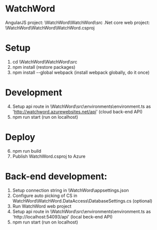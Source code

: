 # WatchWord

AngularJS project: \WatchWord\WatchWord\src
.Net core web project: \WatchWord\WatchWord\WatchWord.csproj

# Setup

01. cd \WatchWord\WatchWord\src
02. npm install (restore packages)
03. npm install --global webpack  (install webpack globally, do it once)

# Development

04. Setup api route in \WatchWord\src\environments\environment.ts as 'http://watchword.azurewebsites.net/api' (cloud back-end API)
05. npm run start (run on localhost)

# Deploy

06. npm run build
07. Publish WatchWord.csproj to Azure

# Back-end development:

01. Setup connection string in \WatchWord\appsettings.json
02. Configure auto picking of CS in WatchWord\WatchWord.DataAccess\DatabaseSettings.cs (optional)
03. Run WatchWord web project
04. Setup api route in \WatchWord\src\environments\environment.ts as 'http://localhost:54093/api' (local beck-end API)
05. npm run start (run on localhost)
